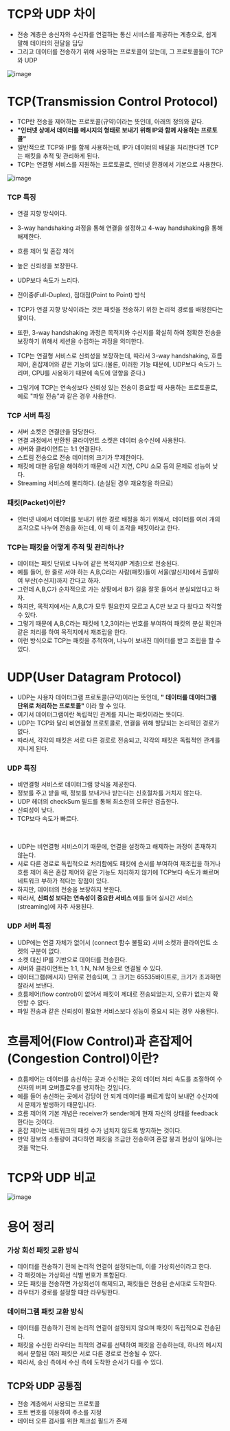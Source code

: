 <h1> TCP와 UDP 차이 </h1>

- 전송 계층은 송신자와 수신자를 연결하는 통신 서비스를 제공하는 계층으로, 쉽게 말해 데이터의 전달을 담당
- 그리고 데이터를 전송하기 위해 사용하는 프로토콜이 있는데, 그 프로토콜들이 TCP와 UDP

![image](https://user-images.githubusercontent.com/62228401/221562329-99688a08-0541-42c4-b75a-ec1c9fe84621.png)

<h1> TCP(Transmission Control Protocol) </h1>

- TCP란 전송을 제어하는 프로토콜(규약)이라는 뜻인데, 아래의 정의와 같다.
- <b> "인터넷 상에서 데이터를 메시지의 형태로 보내기 위해 IP와 함께 사용하는 프로토콜" </b>
- 일반적으로 TCP와 IP를 함께 사용하는데, IP가 데이터의 배달을 처리한다면 TCP는 패킷을 추적 및 관리하게 된다.
- TCP는 연결형 서비스를 지원하는 프로토콜로, 인터넷 환경에서 기본으로 사용한다.

![image](https://user-images.githubusercontent.com/62228401/221562837-b17a0e9e-4381-4f4f-bed1-30b47ffc78fa.png)

<h3> TCP 특징 </h3>

- 연결 지향 방식이다.
- 3-way handshaking 과정을 통해 연결을 설정하고 4-way handshaking을 통해 해제한다.
- 흐름 제어 및 혼잡 제어
- 높은 신뢰성을 보장한다.
- UDP보다 속도가 느리다.
- 전이중(Full-Duplex), 점대점(Point to Point) 방식

- TCP가 연결 지향 방식이라는 것은 패킷을 전송하기 위한 논리적 경로를 배정한다는 말이다.
- 또한, 3-way handshaking 과정은 목적지와 수신지를 확실히 하여 정확한 전송을 보장하기 위해서 세션을 수립하는 과정을 의미한다.
- TCP는 연결형 서비스로 신뢰성을 보장하는데, 따라서 3-way handshaking, 흐름제어, 혼잡제어와 같은 기능이 있다.(물론, 이러한 기능 때문에, UDP보다 속도가 느리며, CPU를 사용하기 때문에 속도에 영향을 준다.)
- 그렇기에 TCP는 연속성보다 신뢰성 있는 전송이 중요할 때 사용하는 프로토콜로, 예로 "파일 전송"과 같은 경우 사용한다.

<h3> TCP 서버 특징 </h3>

- 서버 소켓은 연결만을 담당한다.
- 연결 과정에서 반환된 클라이언트 소켓은 데이터 송수신에 사용된다.
- 서버와 클라이언트는 1:1 연결된다.
- 스트림 전송으로 전송 데이터의 크기가 무제한이다.
- 패킷에 대한 응답을 해야하기 때문에 시간 지연, CPU 소모 등의 문제로 성능이 낮다.
- Streaming 서비스에 불리하다. (손실된 경우 재요청을 하므로)

<h3> 패킷(Packet)이란? </h3>

- 인터넷 내에서 데이터를 보내기 위한 경로 배정을 하기 위해서, 데이터를 여러 개의 조각으로 나누어 전송을 하는데, 이 때 이 조각을 패킷이라고 한다.

<h3> TCP는 패킷을 어떻게 추적 및 관리하나? </h3>

- 데이터는 패킷 단위로 나누어 같은 목적지(IP 계층)으로 전송된다.
- 예를 들어, 한 줄로 서야 하는 A,B,C라는 사람(패킷)들이 서울(발신지)에서 출발하여 부산(수신지)까지 간다고 하자.
- 그런데 A,B,C가 순차적으로 가는 상황에서 B가 길을 잘못 들어서 분실되었다고 하자.
- 하지만, 목적지에서는 A,B,C가 모두 필요한지 모르고 A,C만 보고 다 왔다고 착각할 수 있다.
- 그렇기 때문에 A,B,C라는 패킷에 1,2,3이라는 번호를 부여하여 패킷의 분실 확인과 같은 처리를 하여 목적지에서 재조립을 한다.
- 이런 방식으로 TCP는 패킷을 추적하며, 나누어 보내진 데이터를 받고 조립을 할 수 있다.

<h1> UDP(User Datagram Protocol) </h1>

- UDP는 사용자 데이터그램 프로토콜(규약)이라는 뜻인데, <b> " 데이터를 데이터그램 단위로 처리하는 프로토콜" </b> 이라 할 수 있다.
- 여기서 데이터그램이란 독립적인 관계를 지니는 패킷이라는 뜻이다.
- UDP는 TCP와 달리 비연결형 프로토콜로, 연결을 위해 할당되는 논리적인 경로가 없다.
- 따라서, 각각의 패킷은 서로 다른 경로로 전송되고, 각각의 패킷은 독립적인 관계를 지니게 된다.

<h3> UDP 특징 </h3>

- 비연결형 서비스로 데이터그램 방식을 제공한다.
- 정보를 주고 받을 때, 정보를 보내거나 받는다는 신호절차를 거치지 않는다.
- UDP 헤더의 checkSum 필드를 통해 최소한의 오류만 검출한다.
- 신뢰성이 낮다.
- TCP보다 속도가 빠르다.
<br>

- UDP는 비연결형 서비스이기 때문에, 연결을 설정하고 해제하는 과정이 존재하지 않는다.
- 서로 다른 경로로 독립적으로 처리함에도 패킷에 순서를 부여하여 재조립을 하거나 흐름 제어 혹은 혼잡 제어와 같은 기능도 처리하지 않기에 TCP보다 속도가 빠르며 네트워크 부하가 적다는 장점이 있다.
- 하지만, 데이터의 전송을 보장하지 못한다.
- 따라서, <b> 신뢰성 보다는 연속성이 중요한 서비스 </b> 예를 들어 실시간 서비스(streaming)에 자주 사용된다.

<h3> UDP 서버 특징 </h3>

- UDP에는 연결 자체가 없어서 (connect 함수 불필요) 서버 소켓과 클라이언트 소켓의 구분이 없다.
- 소켓 대신 IP를 기반으로 데이터를 전송한다.
- 서버와 클라이언트는 1:1, 1:N, N:M 등으로 연결될 수 있다.
- 데이터그램(메시지) 단위로 전송되며, 그 크기는 65535바이트로, 크기가 초과하면 잘라서 보낸다.
- 흐름제어(flow control)이 없어서 패킷이 제대로 전송되었는지, 오류가 없는지 확인할 수 없다.
- 파일 전송과 같은 신뢰성이 필요한 서비스보다 성능이 중요시 되는 경우 사용된다.

<h1> 흐름제어(Flow Control)과 혼잡제어(Congestion Control)이란? </h1>

- 흐름제어는 데이터를 송신하는 곳과 수신하는 곳의 데이터 처리 속도를 조절하여 수신자의 버퍼 오버플로우를 방지하는 것입니다.
- 예를 들어 송신하는 곳에서 감당이 안 되게 데이터를 빠르게 많이 보내면 수신자에서 문제가 발생하기 때문입니다.
- 흐름 제어의 기본 개념은 receiver가 sender에게 현재 자신의 상태를 feedback 한다는 것이다.
- 혼잡 제어는 네트워크의 패킷 수가 넘치지 않도록 방지하는 것이다.
- 만약 정보의 소통량이 과다하면 패킷을 조금만 전송하여 혼잡 붕괴 현상이 일어나는 것을 막는다.

<h1> TCP와 UDP 비교 </h1>

![image](https://user-images.githubusercontent.com/62228401/221569406-678f6f83-b356-47c6-b6ff-5f73aaf61b32.png)


<h1> 용어 정리 </h1>

<h3> 가상 회선 패킷 교환 방식 </h3>

- 데이터를 전송하기 전에 논리적 연결이 설정되는데, 이를 가상회선이라고 한다.
- 각 패킷에는 가상회선 식별 번호가 포함된다.
- 모든 패킷을 전송하면 가상회선이 해제되고, 패킷들은 전송된 순서대로 도착한다.
- 라우터가 경로를 설정할 때만 라우팅한다.

<h3> 데이터그램 패킷 교환 방식 </h3>

- 데이터를 전송하기 전에 논리적 연결이 설정되지 않으며 패킷이 독립적으로 전송된다.
- 패킷을 수신한 라우터는 최적의 경로를 선택하여 패킷을 전송하는데, 하나의 메시지에서 분할된 여러 패킷은 서로 다른 경로로 전송될 수 있다.
- 따라서, 송신 측에서 수신 측에 도착한 순서가 다를 수 있다.

<h2> TCP와 UDP 공통점 </h2>

- 전송 계층에서 사용되는 프로토콜
- 포트 번호를 이용하여 주소를 지정
- 데이터 오류 검사를 위한 체크섬 필드가 존재
